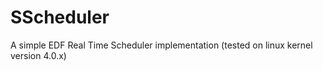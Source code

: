 # SScheduler
A simple EDF Real Time Scheduler implementation (tested on linux kernel version 4.0.x)
